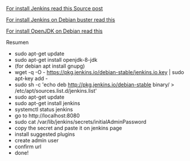 [For install Jenkins read this Source post](https://linuxize.com/post/how-to-install-jenkins-on-ubuntu-18-04/)

[For install Jenkins on Debian buster read this](https://linuxize.com/post/how-to-install-jenkins-on-debian-10/)

[For install OpenJDK on Debian read this](https://stackoverflow.com/questions/57031649/how-to-install-openjdk-8-jdk-on-debian-10-buster])

Resumen
- sudo apt-get update
- sudo apt-get install openjdk-8-jdk
- (for debian apt install gnupg)
- wget -q -O - https://pkg.jenkins.io/debian-stable/jenkins.io.key | sudo apt-key add -
- sudo sh -c 'echo deb http://pkg.jenkins.io/debian-stable binary/ > /etc/apt/sources.list.d/jenkins.list'
- sudo apt-get update
- sudo apt-get install jenkins
- systemctl status jenkins
- go to http://localhost:8080
- sudo cat /var/lib/jenkins/secrets/initialAdminPassword
- copy the secret and paste it on jenkins page
- install suggested plugins
- create admin user
- confirm url
- done!
